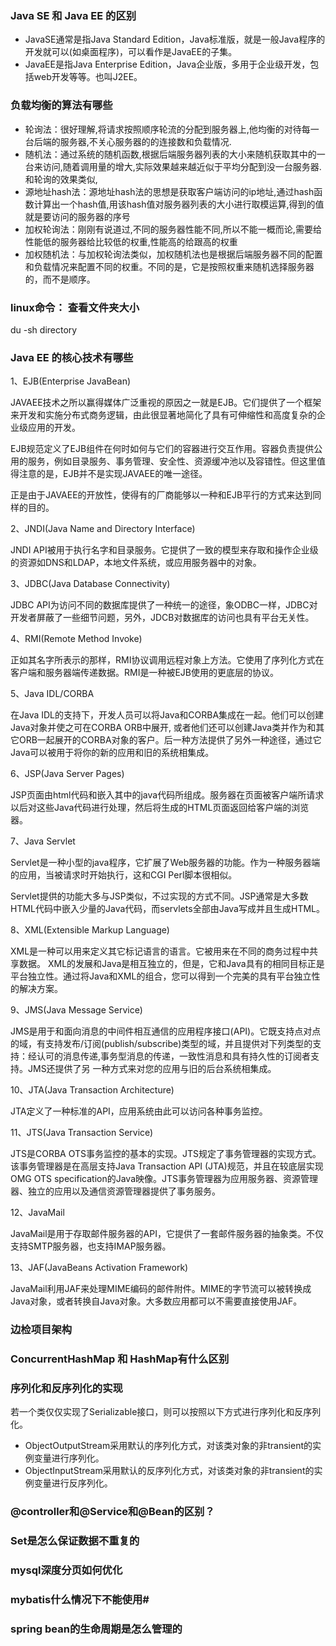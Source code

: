 ### Java SE 和 Java EE 的区别
- JavaSE通常是指Java Standard Edition，Java标准版，就是一般Java程序的开发就可以(如桌面程序)，可以看作是JavaEE的子集。
- JavaEE是指Java Enterprise Edition，Java企业版，多用于企业级开发，包括web开发等等。也叫J2EE。

### 负载均衡的算法有哪些
- 轮询法：很好理解,将请求按照顺序轮流的分配到服务器上,他均衡的对待每一台后端的服务器,不关心服务器的的连接数和负载情况.
- 随机法：通过系统的随机函数,根据后端服务器列表的大小来随机获取其中的一台来访问,随着调用量的增大,实际效果越来越近似于平均分配到没一台服务器.和轮询的效果类似,
- 源地址hash法：源地址hash法的思想是获取客户端访问的ip地址,通过hash函数计算出一个hash值,用该hash值对服务器列表的大小进行取模运算,得到的值就是要访问的服务器的序号
- 加权轮询法：刚刚有说道过,不同的服务器性能不同,所以不能一概而论,需要给性能低的服务器给比较低的权重,性能高的给跟高的权重
- 加权随机法：与加权轮询法类似，加权随机法也是根据后端服务器不同的配置和负载情况来配置不同的权重。不同的是，它是按照权重来随机选择服务器的，而不是顺序。

### linux命令： 查看文件夹大小
du -sh directory

### Java EE 的核心技术有哪些
1、EJB(Enterprise JavaBean)

JAVAEE技术之所以赢得媒体广泛重视的原因之一就是EJB。它们提供了一个框架来开发和实施分布式商务逻辑，由此很显著地简化了具有可伸缩性和高度复杂的企业级应用的开发。

EJB规范定义了EJB组件在何时如何与它们的容器进行交互作用。容器负责提供公用的服务，例如目录服务、事务管理、安全性、资源缓冲池以及容错性。但这里值得注意的是，EJB并不是实现JAVAEE的唯一途径。

正是由于JAVAEE的开放性，使得有的厂商能够以一种和EJB平行的方式来达到同样的目的。

2、JNDI(Java Name and Directory Interface)

JNDI API被用于执行名字和目录服务。它提供了一致的模型来存取和操作企业级的资源如DNS和LDAP，本地文件系统，或应用服务器中的对象。

3、JDBC(Java Database Connectivity)

JDBC API为访问不同的数据库提供了一种统一的途径，象ODBC一样，JDBC对开发者屏蔽了一些细节问题，另外，JDCB对数据库的访问也具有平台无关性。

4、RMI(Remote Method Invoke)

正如其名字所表示的那样，RMI协议调用远程对象上方法。它使用了序列化方式在客户端和服务器端传递数据。RMI是一种被EJB使用的更底层的协议。

5、Java IDL/CORBA

在Java IDL的支持下，开发人员可以将Java和CORBA集成在一起。他们可以创建Java对象并使之可在CORBA ORB中展开, 或者他们还可以创建Java类并作为和其它ORB一起展开的CORBA对象的客户。后一种方法提供了另外一种途径，通过它Java可以被用于将你的新的应用和旧的系统相集成。

6、JSP(Java Server Pages)

JSP页面由html代码和嵌入其中的java代码所组成。服务器在页面被客户端所请求以后对这些Java代码进行处理，然后将生成的HTML页面返回给客户端的浏览器。

7、Java Servlet

Servlet是一种小型的java程序，它扩展了Web服务器的功能。作为一种服务器端的应用，当被请求时开始执行，这和CGI Perl脚本很相似。

Servlet提供的功能大多与JSP类似，不过实现的方式不同。JSP通常是大多数HTML代码中嵌入少量的Java代码，而servlets全部由Java写成并且生成HTML。

8、XML(Extensible Markup Language)

XML是一种可以用来定义其它标记语言的语言。它被用来在不同的商务过程中共享数据。 XML的发展和Java是相互独立的，但是，它和Java具有的相同目标正是平台独立性。通过将Java和XML的组合，您可以得到一个完美的具有平台独立性的解决方案。

9、JMS(Java Message Service)

JMS是用于和面向消息的中间件相互通信的应用程序接口(API)。它既支持点对点的域，有支持发布/订阅(publish/subscribe)类型的域，并且提供对下列类型的支持：经认可的消息传递,事务型消息的传递，一致性消息和具有持久性的订阅者支持。JMS还提供了另 一种方式来对您的应用与旧的后台系统相集成。

10、JTA(Java Transaction Architecture)

JTA定义了一种标准的API，应用系统由此可以访问各种事务监控。

11、JTS(Java Transaction Service)

JTS是CORBA OTS事务监控的基本的实现。JTS规定了事务管理器的实现方式。该事务管理器是在高层支持Java Transaction API (JTA)规范，并且在较底层实现OMG OTS specification的Java映像。JTS事务管理器为应用服务器、资源管理器、独立的应用以及通信资源管理器提供了事务服务。

12、JavaMail

JavaMail是用于存取邮件服务器的API，它提供了一套邮件服务器的抽象类。不仅支持SMTP服务器，也支持IMAP服务器。

13、JAF(JavaBeans Activation Framework)

JavaMail利用JAF来处理MIME编码的邮件附件。MIME的字节流可以被转换成Java对象，或者转换自Java对象。大多数应用都可以不需要直接使用JAF。

### 边检项目架构

### ConcurrentHashMap 和 HashMap有什么区别

### 序列化和反序列化的实现
若一个类仅仅实现了Serializable接口，则可以按照以下方式进行序列化和反序列化。
- ObjectOutputStream采用默认的序列化方式，对该类对象的非transient的实例变量进行序列化。 
- ObjectInputStream采用默认的反序列化方式，对该类对象的非transient的实例变量进行反序列化。

### @controller和@Service和@Bean的区别？

### Set是怎么保证数据不重复的

### mysql深度分页如何优化

### mybatis什么情况下不能使用#

### spring bean的生命周期是怎么管理的
